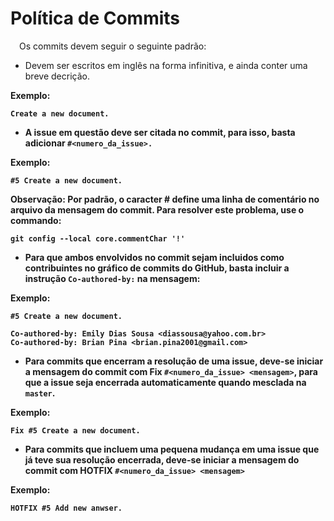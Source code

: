 # Política de Commits

 Os commits devem seguir o seguinte padrão:

* Devem ser escritos em inglês na forma infinitiva, e ainda conter uma breve decrição.

<b>Exemplo: <b>

```
Create a new document.
```

* A issue em questão deve ser citada no commit, para isso, basta adicionar 
``` #<numero_da_issue>. ```

<b>Exemplo: <b>

```
#5 Create a new document.
```

<b>Observação: </b> Por padrão, o caracter # define uma linha de comentário no arquivo da mensagem do commit. Para resolver este problema, use o commando:

```
git config --local core.commentChar '!'
```

* Para que ambos envolvidos no commit sejam incluidos como contribuintes no gráfico de commits do GitHub, basta incluir a instrução ```Co-authored-by:``` na mensagem:

<b>Exemplo: <b>

```
#5 Create a new document.

Co-authored-by: Emily Dias Sousa <diassousa@yahoo.com.br>
Co-authored-by: Brian Pina <brian.pina2001@gmail.com>
```

* Para commits que encerram a resolução de uma issue, deve-se iniciar a mensagem do commit com Fix ```#<numero_da_issue> <mensagem>```, para que a issue seja encerrada automaticamente quando mesclada na ```master```.

<b>Exemplo: <b>

```
Fix #5 Create a new document.
```

* Para commits que incluem uma pequena mudança em uma issue que já teve sua resolução encerrada, deve-se iniciar a mensagem do commit com HOTFIX ```#<numero_da_issue> <mensagem>```

<b>Exemplo: <b>

```
HOTFIX #5 Add new anwser.
```